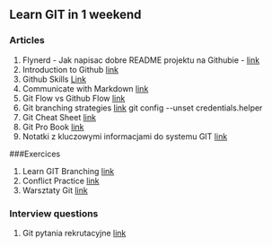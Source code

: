 ## Learn GIT in 1 weekend

### Articles

1. Flynerd - Jak napisac dobre README projektu na Githubie - [link](https://www.flynerd.pl/2018/06/jak-napisac-dobre-readme-projektu-na-githubie.html)
2. Introduction to Github [link](https://github.com/skills/introduction-to-github)
3. Github Skills [Link](https://github.com/skills)
4. Communicate with Markdown [link](https://github.com/skills/communicate-using-markdown)
5. Git Flow vs Github Flow [link](https://www.geeksforgeeks.org/git/git-flow-vs-github-flow/)
6. Git branching strategies [link](https://dev.to/juniourrau/6-types-of-git-branching-strategy-g54)
git config --unset credentials.helper
7. Git Cheat Sheet [link](https://education.github.com/git-cheat-sheet-education.pdf)
8. Git Pro Book [link](https://git-scm.com/book/pl/v2)
9. Notatki z kluczowymi informacjami do systemu GIT [link](https://github.com/bogdanpolak/nauka-gita)

###Exercices
1. Learn GIT Branching [link](https://learngitbranching.js.org/)
2. Conflict Practice [link](https://github.com/githubtraining/conflict-practice)
3. Warsztaty Git [link](https://www.gitwarsztaty.pl/cwiczenia)

### Interview questions
1. Git pytania rekrutacyjne [link](https://mockit.pl/blog/pytania-rekrutacyjne-git)

